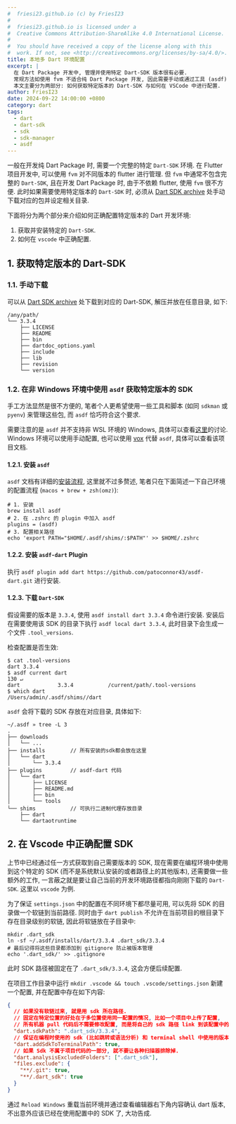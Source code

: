 ```yaml
---
#  friesi23.github.io (c) by FriesI23
#
#  friesi23.github.io is licensed under a
#  Creative Commons Attribution-ShareAlike 4.0 International License.
#
#  You should have received a copy of the license along with this
#  work. If not, see <http://creativecommons.org/licenses/by-sa/4.0/>.
title: 本地多 Dart 环境配置
excerpt: |
  在 Dart Package 开发中, 管理并使用特定 Dart-SDK 版本很有必要.
  常规方法如使用 fvm 不适合纯 Dart Package 开发, 因此需要手动或通过工具 (asdf) 获取 Dart-SDK.
  本文主要分为两部分: 如何获取特定版本的 Dart-SDK 与如何在 VSCode 中进行配置.
author: FriesI23
date: 2024-09-22 14:00:00 +0800
category: dart
tags:
  - dart
  - dart-sdk
  - sdk
  - sdk-manager
  - asdf
---
```


一般在开发纯 Dart Package 时, 需要一个完整的特定 `Dart-SDK` 环境.
在 Flutter 项目开发中, 可以使用 `fvm` 对不同版本的 flutter 进行管理.
但 `fvm` 中通常不包含完整的 `Dart-SDK`, 且在开发 Dart Package 时, 由于不依赖 flutter, 使用 `fvm` 很不方便.
此时如果需要使用特定版本的 `Dart-SDK` 时, 必须从 [Dart SDK archive][dart-sdks] 处手动下载对应的包并设定相关目录.

下面将分为两个部分来介绍如何正确配置特定版本的 Dart 开发环境:

1. 获取并安装特定的 `Dart-SDK`.
2. 如何在 `vscode` 中正确配置.

## 1. 获取特定版本的 Dart-SDK

### 1.1. 手动下载

可以从 [Dart SDK archive][dart-sdks] 处下载到对应的 Dart-SDK, 解压并放在任意目录, 如下:

```text
/any/path/
└── 3.3.4
    ├── LICENSE
    ├── README
    ├── bin
    ├── dartdoc_options.yaml
    ├── include
    ├── lib
    ├── revision
    └── version
```

### 1.2. 在非 Windows 环境中使用 `asdf` 获取特定版本的 SDK

手工方法显然是很不方便的, 笔者个人更希望使用一些工具和脚本 (如同 `sdkman` 或 `pyenv`) 来管理这些包, 而 `asdf` 恰巧符合这个要求.

需要注意的是 `asdf` 并不支持非 WSL 环境的 Windows, 具体可以查看[这里][asdf-Windows-iss]的讨论.
Windows 环境可以使用手动配置, 也可以使用 [vox][vox] 代替 `asdf`, 具体可以查看该项目文档.

#### 1.2.1. 安装 `asdf`

`asdf` 文档有详细的[安装流程][asdf-guildeline], 这里就不过多赘述, 笔者只在下面简述一下自己环境的配置流程
(`macos + brew + zsh(omz)`):

```shell
# 1. 安装
brew install asdf
# 2. 在 .zshrc 的 plugin 中加入 asdf
plugins = (asdf)
# 3. 配置相关路径
echo 'export PATH="$HOME/.asdf/shims/:$PATH"' >> $HOME/.zshrc
```

#### 1.2.2. 安装 `asdf-dart` Plugin

执行 `asdf plugin add dart https://github.com/patoconnor43/asdf-dart.git` 进行安装.

#### 1.2.3. 下载 `Dart-SDK`

假设需要的版本是 `3.3.4`, 使用 `asdf install dart 3.3.4` 命令进行安装.
安装后在需要使用该 SDK 的目录下执行 `asdf local dart 3.3.4`, 此时目录下会生成一个文件 `.tool_versions`.

检查配置是否生效:

```shell
$ cat .tool-versions
dart 3.3.4
$ asdf current dart                                                                                               130 ↵
dart            3.3.4           /current/path/.tool-versions
$ which dart
/Users/admin/.asdf/shims//dart
```

`asdf` 会将下载的 SDK 存放在对应目录, 具体如下:

```shell
~/.asdf » tree -L 3
.
├── downloads
│   └── ...
├── installs        // 所有安装的sdk都会放在这里
│   └── dart
│       └── 3.3.4
├── plugins         // asdf-dart 代码
│   └── dart
│       ├── LICENSE
│       ├── README.md
│       ├── bin
│       └── tools
└── shims           // 可执行二进制代理存放目录
    ├── dart
    └── dartaotruntime
```

## 2. 在 Vscode 中正确配置 SDK

上节中已经通过任一方式获取到自己需要版本的 SDK, 现在需要在编程环境中使用到这个特定的 SDK
(而不是系统默认安装的或者路径上的其他版本), 还需要做一些额外的工作, 一言蔽之就是要让自己当前的开发环境路径都指向刚刚下载的 `Dart-SDK`.
这里以 `vscode` 为例.

为了保证 `settings.json` 中的配置在不同环境下都尽量可用, 可以先将 SDK 的目录做一个软链到当前路径.
同时由于 `dart publish` 不允许在当前项目的根目录下存在目录级别的软链, 因此将软链放在子目录中:

```shell
mkdir .dart_sdk
ln -sf ~/.asdf/installs/dart/3.3.4 .dart_sdk/3.3.4
# 最后记得将这些目录都添加到 gitignore 防止被版本管理
echo '.dart_sdk/' >> .gitignore
```

此时 SDK 路径被固定在了 `.dart_sdk/3.3.4`, 这会方便后续配置.

在项目工作目录中运行 `mkdir .vscode && touch .vscode/settings.json` 新建一个配置, 并在配置中存在如下内容:

```json
{
  // 如果没有软链过来, 就是用 sdk 所在路径.
  // 固定在特定位置的好处在于多位置使用同一配置的情况, 比如一个项目中上传了配置,
  // 所有机器 pull 代码后不需要修改配置, 而是将自己的 sdk 路径 link 到该配置中的路径即可.
  "dart.sdkPath": ".dart_sdk/3.3.4",
  // 保证在编程时使用的 sdk (比如跳转或语法分析) 和 terminal shell 中使用的版本相同.
  "dart.addSdkToTerminalPath": true,
  // 如果 Sdk 不属于项目代码的一部分, 就不要让各种扫描器排除掉.
  "dart.analysisExcludedFolders": [".dart_sdk"],
  "files.exclude": {
    "**/.git": true,
    "**/.dart_sdk": true
  }
}
```

通过 `Reload Windows` 重载当前环境并通过查看编辑器右下角内容确认 dart 版本, 不出意外应该已经在使用配置中的 SDK 了, 大功告成.

<!-- refs -->

[dart-sdks]: https://dart.dev/get-dart/archive
[asdf-guildeline]: https://asdf-vm.com/guide/getting-started.html
[asdf-Windows-iss]: https://github.com/asdf-vm/asdf/issues/450
[vox]: https://github.com/version-fox/vfox
